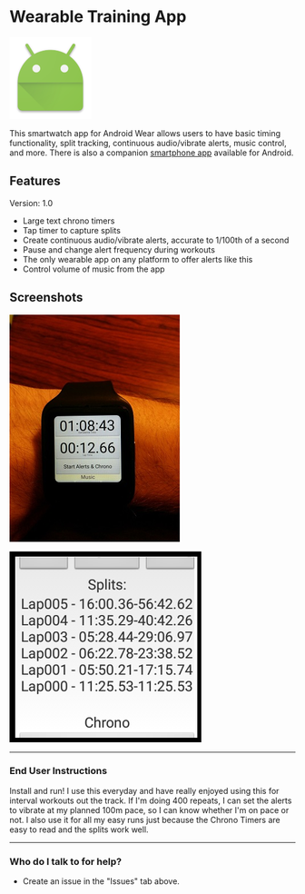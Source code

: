 # Wearable Training App #
[![](https://raw.githubusercontent.com/davidhudman/AndroidWearIntervalStopwatch/master/wear/src/main/res/mipmap-xxhdpi/ic_launcher.png)](https://github.com/davidhudman/AndroidWearIntervalStopwatch)

This smartwatch app for Android Wear allows users to have basic timing functionality, split tracking, continuous audio/vibrate alerts, music control, and more. There is also a companion [smartphone app](https://github.com/davidhudman/IntervalTimerSimplest) available for Android.

## Features ##

Version: 1.0

* Large text chrono timers
* Tap timer to capture splits
* Create continuous audio/vibrate alerts, accurate to 1/100th of a second
* Pause and change alert frequency during workouts
* The only wearable app on any platform to offer alerts like this
* Control volume of music from the app

## Screenshots ##

[![](https://raw.githubusercontent.com/davidhudman/AndroidWearIntervalStopwatch/master/screenshots/MainAppScreen01.jpg)](https://github.com/davidhudman/AndroidWearIntervalStopwatch)

[![](https://raw.githubusercontent.com/davidhudman/AndroidWearIntervalStopwatch/master/screenshots/splitsView01.png)](https://github.com/davidhudman/AndroidWearIntervalStopwatch)

--------

### End User Instructions ###

Install and run! I use this everyday and have really enjoyed using this for interval workouts out the track. If I'm doing 400 repeats, I can set the alerts to vibrate at my planned 100m pace, so I can know whether I'm on pace or not. I also use it for all my easy runs just because the Chrono Timers are easy to read and the splits work well.

-------------

### Who do I talk to for help? ###

* Create an issue in the "Issues" tab above.